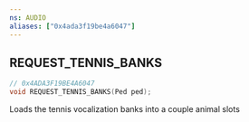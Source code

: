 ```yaml
---
ns: AUDIO
aliases: ["0x4ada3f19be4a6047"]
---
```

## REQUEST_TENNIS_BANKS

```c
// 0x4ADA3F19BE4A6047
void REQUEST_TENNIS_BANKS(Ped ped);
```

Loads the tennis vocalization banks into a couple animal slots

